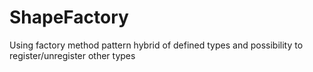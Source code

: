 # ShapeFactory

Using factory method pattern hybrid of defined types and possibility to register/unregister other types

